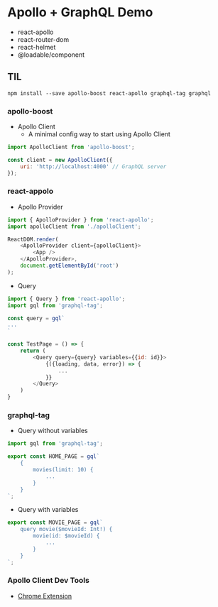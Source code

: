 # Apollo + GraphQL Demo

-   react-apollo
-   react-router-dom
-   react-helmet
-   @loadable/component

## TIL

```Shell
npm install --save apollo-boost react-apollo graphql-tag graphql
```

### apollo-boost

-   Apollo Client
    -   A minimal config way to start using Apollo Client

```JavaScript
import ApolloClient from 'apollo-boost';

const client = new ApolloClient({
    uri: 'http://localhost:4000' // GraphQL server
});
```

### react-appolo

-   Apollo Provider

```JavaScript
import { ApolloProvider } from 'react-apollo';
import apolloClient from './apolloClient';

ReactDOM.render(
    <ApolloProvider client={apolloClient}>
        <App />
    </ApolloProvider>,
    document.getElementById('root')
);
```

-   Query

```JavaScript
import { Query } from 'react-apollo';
import gql from 'graphql-tag';

const query = gql`
...
`

const TestPage = () => {
    return (
        <Query query={query} variables={{id: id}}>
            {({loading, data, error}) => {
                ...
            }}
        </Query>
    )
}
```

### graphql-tag

-   Query without variables

```JavaScript
import gql from 'graphql-tag';

export const HOME_PAGE = gql`
    {
        movies(limit: 10) {
            ...
        }
    }
`;
```

-   Query with variables

```JavaScript
export const MOVIE_PAGE = gql`
    query movie($movieId: Int!) {
        movie(id: $movieId) {
            ...
        }
    }
`;
```

### Apollo Client Dev Tools

-   [Chrome Extension](https://chrome.google.com/webstore/detail/apollo-client-developer-t/jdkknkkbebbapilgoeccciglkfbmbnfm)
